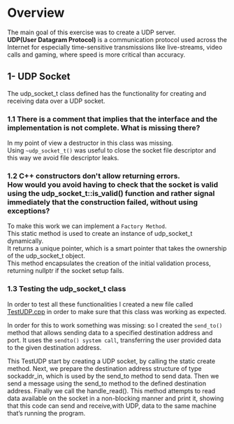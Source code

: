 # Overview

The main goal of this exercise was to create a UDP server.<br />
**UDP(User Datagram Protocol)** is a communication protocol used across the Internet for especially time-sensitive transmissions like live-streams, video calls and gaming, where speed is more critical than accuracy.

## 1- UDP Socket

The udp_socket_t class defined has the functionality for creating and receiving data over a UDP socket.

### 1.1 There is a comment that implies that the interface and the implementation is not complete. What is missing there?

In my point of view a destructor in this class was missing.<br />
Using `~udp_socket_t()` was useful to close the socket file descriptor and this way we avoid file descriptor leaks.

### 1.2 C++ constructors don't allow returning errors.<br />How would you avoid having to check that the socket is valid using the udp_socket_t::is_valid() function and rather signal immediately that the construction failed, without using exceptions?

To make this work we can implement a `Factory Method`.<br />This static method is used to create an instance of udp_socket_t dynamically.<br />It returns a unique pointer, which is a smart pointer that takes the ownership of the udp_socket_t object.<br />
This method encapsulates the creation of the initial validation process, returning nullptr if the socket setup fails.

### 1.3 Testing the udp_socket_t class

In order to test all these functionalities I created a new file called [TestUDP.cpp](https://github.com/RafaSoares1/bisect/blob/main/cpp-challenge-main/demo/mainUDP.cpp) in order to make sure that this class was working as expected.

In order for this to work something was missing: so I created the `send_to()` method that allows sending data to a specified destination address and port. It uses the `sendto() system call`, transferring the user provided data to the given destination address.

This TestUDP start by creating a UDP socket, by calling the static create method.
Next, we prepare the destination address structure of type sockaddr_in, which is used by the send_to method to send data. 
Then we send a message using the send_to method to the defined destination address.
Finally we call the handle_read(). This method attempts to read data available on the socket in a non-blocking manner and print it, showing that this code can send and receive,with UDP, data to the same machine that’s running the program. 
